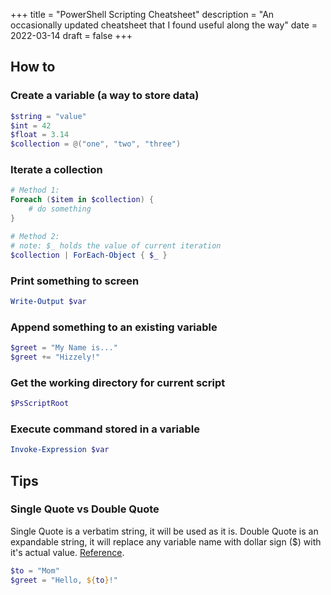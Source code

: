 +++
title = "PowerShell Scripting Cheatsheet"
description = "An occasionally updated cheatsheet that I found useful along the way"
date = 2022-03-14
draft = false
+++

## How to
### Create a variable (a way to store data)
```ps1
$string = "value"
$int = 42
$float = 3.14
$collection = @("one", "two", "three")
```

### Iterate a collection
```ps1
# Method 1:
Foreach ($item in $collection) {
    # do something
}

# Method 2:
# note: $_ holds the value of current iteration
$collection | ForEach-Object { $_ }
```

### Print something to screen
```ps1
Write-Output $var
```

### Append something to an existing variable
```ps1
$greet = "My Name is..."
$greet += "Hizzely!"
```

### Get the working directory for current script
```ps1
$PsScriptRoot
```

### Execute command stored in a variable
```ps1
Invoke-Expression $var
```

## Tips
### Single Quote vs Double Quote
Single Quote is a verbatim string, it will be used as it is. Double Quote is an expandable string, it will replace any variable name with dollar sign ($) with it's actual value. [Reference](https://docs.microsoft.com/en-us/powershell/module/microsoft.powershell.core/about/about_quoting_rules).
```ps1
$to = "Mom"
$greet = "Hello, ${to}!"
```
